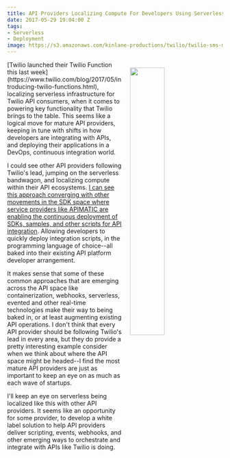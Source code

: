 ```yaml
---
title: API Providers Localizing Compute For Developers Using Serverless
date: 2017-05-29 19:04:00 Z
tags:
- Serverless
- Deployment
image: https://s3.amazonaws.com/kinlane-productions/twilio/twilio-sms-message.png
---
```


<p><img src="https://s3.amazonaws.com/kinlane-productions/twilio/twilio-sms-message.png" align="right" width="40%" style="padding: 15px;" /></p>[Twilio launched their Twilio Function this last week](https://www.twilio.com/blog/2017/05/introducing-twilio-functions.html), localizing serverless infrastructure for Twilio API consumers, when it comes to powering key functionality that Twilio brings to the table. This seems like a logical move for mature API providers, keeping in tune with shifts in how developers are integrating with APIs, and deploying their applications in a DevOps, continuous integration world.

I could see other API providers following Twilio's lead, jumping on the serverless bandwagon, and localizing compute within their API ecosystems. [I can see this approach converging with other movements in the SDK space where service providers like APIMATIC are enabling the continuous deployment of SDKs, samples, and other scripts for API integration](http://apievangelist.com/2016/10/05/evolving-the-api-sdk-with-apimatic-dx-kits/). Allowing developers to quickly deploy integration scripts, in the programming language of choice--all baked into their existing API platform developer arrangement.

It makes sense that some of these common approaches that are emerging across the API space like containerization, webhooks, serverless, evented and other real-time technologies make their way to being baked in, or at least augmenting existing API operations. I don't think that every API provider should be following Twilio's lead in every area, but they do provide a pretty interesting example consider when we think about where the API space might be headed--I find the most mature API providers are just as important to keep an eye on as much as each wave of startups.

I'll keep an eye on serverless being localized like this with other API providers. It seems like an opportunity for some provider, to develop a white label solution to help API providers deliver scripting, events, webhooks, and other emerging ways to orchestrate and integrate with APIs like Twilio is doing.